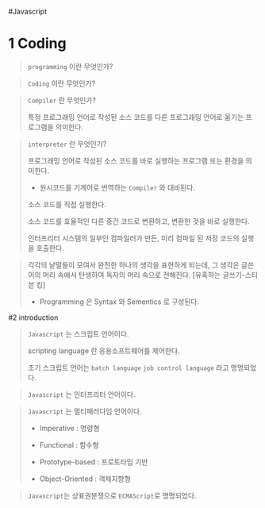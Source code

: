 #Javascript

# 1 Coding

> `programming` 이란 무엇인가?

> `Coding` 이란 무엇인가?

> `Compiler` 란 무엇인가?
>
> 특정 프로그래밍 언어로 작성된 소스 코드를 다른 프로그래밍 언어로 옮기는 프로그램을 의미한다.

> `interpreter` 란 무엇인가?
>
> 프로그래밍 언어로 작성된 소스 코드를 바로 실행하는 프로그램 또는 환경을 의미한다.
>
> - 원시코드를 기계어로 번역하는 `Compiler` 와 대비된다.
>
> 소스 코드를 직접 실행한다.
>
> 소스 코드를 효율적인 다른 중간 코드로 변환하고, 변환한 것을 바로 실행한다.
>
> 인터프리터 시스템의 일부인 컴파일러가 만든, 미리 컴파일 된 저장 코드의 실행을 호출한다.

> 각각의 낱말들이 모여서 완전한 하나의 생각을 표현하게 되는데, 그 생각은 글쓴이의 머리 속에서 탄생하여 독자의 머리 속으로 전해진다. [유혹하는 글쓰기-스티븐 킹]
>
> - Programming 은 Syntax 와 Sementics 로 구성된다.

#2 introduction

> `Javascript` 는 스크립트 언어이다.
>
> scripting language 란 응용소프트웨어를 제어한다.
>
> 초기 스크립트 언어는 `batch language` `job control language` 라고 명명되었다. 

>`Javascript` 는 인터프리터 언어이다.

> `Javascript` 는 멀티패러다임 언어이다.
>
> - Imperative : 명령형
>
>
> - Functional : 함수형
> - Prototype-based : 프로토타입 기반 
> - Object-Oriented : 객체지향형

> `Javascript`는 상표권분쟁으로 `ECMAScript`로 명명되었다.